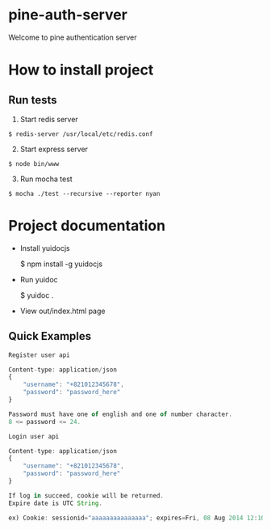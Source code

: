 pine-auth-server
================

Welcome to pine authentication server



How to install project
======================

Run tests
---------
  1. Start redis server
    
    $ redis-server /usr/local/etc/redis.conf
    
  2. Start express server
  
    $ node bin/www 
  
  3. Run mocha test
    
    $ mocha ./test --recursive --reporter nyan


Project documentation
======================

  * Install yuidocjs
  
    $ npm install -g yuidocjs
    
  * Run yuidoc
  
    $ yuidoc .

  * View out/index.html page


## Quick Examples

```javascript
Register user api

Content-type: application/json
{
    "username": "+821012345678",
    "password": "password_here"
}

Password must have one of english and one of number character.
8 <= password <= 24.
```

```javascript
Login user api

Content-type: application/json
{
    "username": "+821012345678",
    "password": "password_here"
}

If log in succeed, cookie will be returned.
Expire date is UTC String.

ex) Cookie: sessionid="aaaaaaaaaaaaaaa"; expires=Fri, 08 Aug 2014 12:10:42 GMT"
```